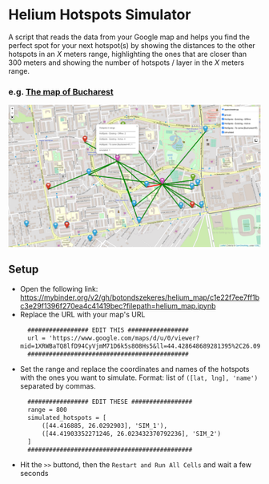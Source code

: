 # Helium Hotspots Simulator

A script that reads the data from your Google map and
helps you find the perfect spot for your next hotspot(s) by
showing the distances to the other hotspots in an *X* meters
range, highlighting the ones that are closer than 300 meters
and showing the number of hotspots / layer in the *X* meters
range.

### e.g. [The map of Bucharest](https://www.google.com/maps/d/u/0/viewer?mid=1XRWBaTQ8lfD94CyVjmM71D6k5s808Hs5&ll=44.428648689281395%2C26.095210930261587&z=13&fbclid=IwAR3qk2Xtk1kGEZYZLhdqVFPEKeTZlI5nHJeQK2SZ6CS0fjLfFyAkBBk6L_4)

![Bucharest](https://github.com/botondszekeres/helium_map/blob/main/hotspot_details.PNG)

## Setup
- Open the following link: https://mybinder.org/v2/gh/botondszekeres/helium_map/c1e22f7ee7ff1bc3e29f1396f270ea4c41419bec?filepath=helium_map.ipynb
- Replace the URL with your map's URL
  ```
    ################# EDIT THIS #################
    url = 'https://www.google.com/maps/d/u/0/viewer?mid=1XRWBaTQ8lfD94CyVjmM71D6k5s808Hs5&ll=44.428648689281395%2C26.095210930261587&z=13&fbclid=IwAR3qk2Xtk1kGEZYZLhdqVFPEKeTZlI5nHJeQK2SZ6CS0fjLfFyAkBBk6L_4'
    #############################################
  ```
- Set the range and replace the coordinates and names
  of the hotspots with the ones you want to simulate.
  Format: list of `([lat, lng], 'name')` separated by commas.
  ```
    ################# EDIT THESE #################
    range = 800
    simulated_hotspots = [
        ([44.416885, 26.0292903], 'SIM_1'),
        ([44.41903352271246, 26.023432370792236], 'SIM_2')
    ]
    ##############################################
  ```
- Hit the `>>` buttond, then the `Restart and Run All Cells` and wait a few seconds
